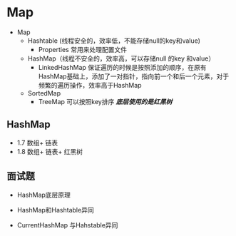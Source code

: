 # Map



+ Map
    + Hashtable (线程安全的，效率低，不能存储null的key和value)
        + Properties 常用来处理配置文件
    + HashMap（线程不安全的，效率高，可以存储null 的key 和value）
        + LinkedHashMap 保证遍历的时候是按照添加的顺序，在原有HashMap基础上，添加了一对指针，指向前一个和后一个元素，对于频繁的遍历操作，效率高于HashMap
    + SortedMap
        + TreeMap 可以按照key排序 ***底层使用的是红黑树***



## HashMap
+ 1.7 数组+ 链表
+ 1.8 数组+ 链表+ 红黑树


## 面试题
+ HashMap底层原理

+ HashMap和Hashtable异同

+ CurrentHashMap 与Hahstable异同